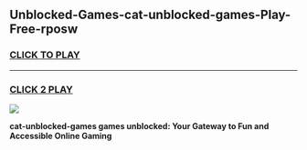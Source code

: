 
## Unblocked-Games-cat-unblocked-games-Play-Free-rposw
<h3>
<a href="https://premium76.site?title=cat-unblocked-games&ref=09A">CLICK TO PLAY</a></h3>
<hr>

<h3>
<a href="https://premium76.site?title=cat-unblocked-games&ref=09A">CLICK 2 PLAY</a>
  
</h3>

<a href="https://premium76.site?title=cat-unblocked-games&ref=09A"><img src="https://clearcache.store/games.png"></a>


**cat-unblocked-games games unblocked: Your Gateway to Fun and Accessible Online Gaming**
